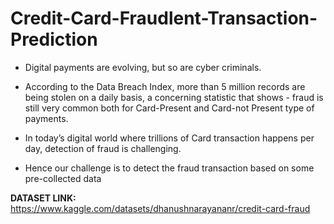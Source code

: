 # Credit-Card-Fraudlent-Transaction-Prediction

* Digital payments are evolving, but so are cyber criminals.
* According to the Data Breach Index, more than 5 million records are being stolen on a daily basis, a concerning statistic that shows - fraud is still very common both for Card-Present and Card-not Present type of payments.
* In today’s digital world where trillions of Card transaction happens per day, detection of fraud is challenging.

* Hence our challenge is to detect the fraud transaction based on some pre-collected data 

**DATASET LINK:** https://www.kaggle.com/datasets/dhanushnarayananr/credit-card-fraud
